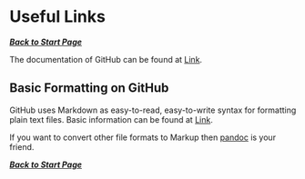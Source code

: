 Useful Links
============

***[Back to Start Page](EN00000_00_00_00_Start.md)***

The documentation of GitHub can be found at
[Link](https://docs.github.com/en).



Basic Formatting on GitHub
--------------------------


GitHub uses Markdown as easy-to-read, easy-to-write syntax for formatting plain text files. 
Basic information can be found at 
[Link](https://docs.github.com/en/get-started/writing-on-github/getting-started-with-writing-and-formatting-on-github/basic-writing-and-formatting-syntax).

If you want to convert other file formats to Markup then [pandoc]( https://github.com/jgm/pandoc) is your friend.



***[Back to Start Page](EN00000_00_00_00_Start.md)***

